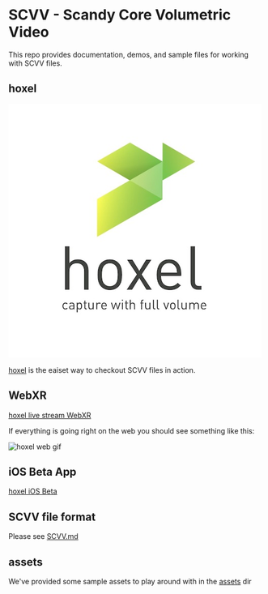 # SCVV - Scandy Core Volumetric Video

This repo provides documentation, demos, and sample files for working with SCVV files.

## hoxel

![hoxel logo](./assets/images/hoxel-logo.jpg)

[hoxel](https://hoxel.app) is the eaiset way to checkout SCVV files in action.

## WebXR
[hoxel live stream WebXR](https://live.hoxel.app)

If everything is going right on the web you should see something like this:

![hoxel web gif](https://media.giphy.com/media/Lo0tSC6MP1oFfCMMwm/giphy.gif)

## iOS Beta App

[hoxel iOS Beta](https://scandy.link/hoxelapp)

## SCVV file format

Please see [SCVV.md](SCVV.md)

## assets

We've provided some sample assets to play around with in the [assets](./assets/README.md) dir